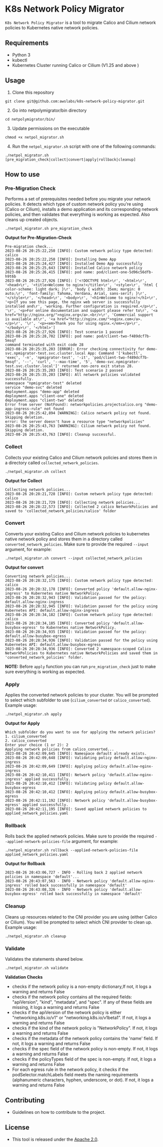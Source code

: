 # K8s Network Policy Migrator

`K8s Network Policy Migrator` is a tool to migrate Calico and Cilium network policies to Kubernetes native network policies.


## Requirements

- Python 3
- kubectl
- Kubernetes Cluster running Calico or Cilium (V1.25 and above )

## Usage

1. Clone this repository
```
git clone git@github.com:awslabs/k8s-network-policy-migrator.git
```

2. Go into netpolymigrator/bin directory
```
cd netpolymigrator/bin/
```

3. Update permissions on the executable
   
```
chmod +x netpol_migrator.sh
```

4. Run the `netpol_migrator.sh` script with one of the following commands:
```
./netpol_migrator.sh [pre_migration_check|collect|convert|apply|rollback|cleanup]
```


## How to use

### Pre-Migration Check
Performs a set of prerequisites needed before you migrate your network policies. It detects which type of custom network policy you're using (Calico or Cilium), installs a demo application and its corresponding network policies, and then validates that everything is working as expected. Also cleans up created objects.

```
./netpol_migrator.sh pre_migration_check
```

**Output for Pre-Migration-Check**
```
Pre-migration check...
2023-08-26 20:25:22,250 [INFO]: Custom network policy type detected: calico
2023-08-26 20:25:22,250 [INFO]: Installing Demo App
2023-08-26 20:25:24,427 [INFO]: Installed Demo App successfully
2023-08-26 20:25:25,643 [INFO]: Installed Calico network policy
2023-08-26 20:25:26,415 [INFO]: pod name: pod/client-one-5d96c56dfb-h9t6b
2023-08-26 20:25:27,926 [INFO]: ['<!DOCTYPE html>\r', '<html>\r', '<head>\r', '<title>Welcome to nginx!</title>\r', '<style>\r', 'html { color-scheme: light dark; }\r', 'body { width: 35em; margin: 0 auto;\r', 'font-family: Tahoma, Verdana, Arial, sans-serif; }\r', '</style>\r', '</head>\r', '<body>\r', '<h1>Welcome to nginx!</h1>\r', '<p>If you see this page, the nginx web server is successfully installed and\r', 'working. Further configuration is required.</p>\r', '\r', '<p>For online documentation and support please refer to\r', '<a href="http://nginx.org/">nginx.org</a>.<br/>\r', 'Commercial support is available at\r', '<a href="http://nginx.com/">nginx.com</a>.</p>\r', '\r', '<p><em>Thank you for using nginx.</em></p>\r', '</body>\r', '</html>']
2023-08-26 20:25:27,926 [INFO]: Test scenario 1 passed
2023-08-26 20:25:28,702 [INFO]: pod name: pod/client-two-f489dcf7b-5msqf
command terminated with exit code 28
2023-08-26 20:25:35,203 [ERROR]: Error checking connectivity for demo-svc.npmigrator-test.svc.cluster.local App: Command '['kubectl', 'exec', '-n', 'npmigrator-test', '-it', 'pod/client-two-f489dcf7b-5msqf', '--', 'curl', '--max-time', '5', 'demo-svc.npmigrator-test.svc.cluster.local']' returned non-zero exit status 28.
2023-08-26 20:25:35,203 [INFO]: Test scenario 2 passed
2023-08-26 20:25:35,203 [INFO]: All network policies validated successfully.
namespace "npmigrator-test" deleted
service "demo-svc" deleted
deployment.apps "demo-app" deleted
deployment.apps "client-one" deleted
deployment.apps "client-two" deleted
Error from server (NotFound): networkpolicies.projectcalico.org "demo-app-ingress-rule" not found
2023-08-26 20:25:42,894 [WARNING]: Calico network policy not found. Skipping deletion.
error: the server doesn't have a resource type "networkpolicies"
2023-08-26 20:25:43,763 [WARNING]: Cilium network policy not found. Skipping deletion.
2023-08-26 20:25:43,763 [INFO]: Cleanup successful.
```

### Collect
Collects your existing Calico and Cilium network policies and stores them in a directory called `collected_network_policies`.

```
./netpol_migrator.sh collect
```

**Output for Collect**
```
Collecting network policies...
2023-08-26 20:28:21,728 [INFO]: Custom network policy type detected: calico
2023-08-26 20:28:21,729 [INFO]: Collecting network policies...
2023-08-26 20:28:22,573 [INFO]: Collected 2 calico NetworkPolicies and saved to 'collected_network_policies/calico' folder
```

### Convert
Converts your existing Calico and Cilium network policies to kubernetes native network policy and stores them in a directory called `converted_network_policies`. Make sure to provide the required `--input` argument, for example:

```
./netpol_migrator.sh convert --input collected_network_policies
```

**Output for convert**
```
Converting network policies...
2023-08-26 20:28:32,175 [INFO]: Custom network policy type detected: calico
2023-08-26 20:28:32,178 [INFO]: Converted policy 'default.allow-nginx-ingress' to Kubernetes native NetworkPolicy.
2023-08-26 20:28:32,943 [INFO]: Validation passed for the policy: default.allow-nginx-ingress
2023-08-26 20:28:32,945 [INFO]: Validation passed for the policy using Kubernetes API: default.allow-nginx-ingress
2023-08-26 20:28:34,182 [INFO]: Custom network policy type detected: calico
2023-08-26 20:28:34,185 [INFO]: Converted policy 'default.allow-busybox-egress' to Kubernetes native NetworkPolicy.
2023-08-26 20:28:34,935 [INFO]: Validation passed for the policy: default.allow-busybox-egress
2023-08-26 20:28:34,936 [INFO]: Validation passed for the policy using Kubernetes API: default.allow-busybox-egress
2023-08-26 20:28:34,936 [INFO]: Converted 2 namespace-scoped Calico NetworkPolicies to Kubernetes native NetworkPolicies and saved them in 'converted_network_policies' folder.
```


**NOTE:** Before `apply` function you can run `pre_migration_check` just to make sure everything is working as expected.

### Apply
Applies the converted network policies to your cluster. You will be prompted to select which subfolder to use (`cilium_converted` or `calico_converted`). Example usage:

  ```
  ./netpol_migrator.sh apply
  ```

**Output for Apply**
```
Which subfolder do you want to use for applying the network policies?
1. cilium_converted
2. calico_converted
Enter your choice (1 or 2): 2
Applying network policies from calico_converted...
2023-08-26 20:42:09,645 [INFO]: Namespace default already exists.
2023-08-26 20:42:09,648 [INFO]: Validating policy default.allow-nginx-ingress
2023-08-26 20:42:09,649 [INFO]: Applying policy default.allow-nginx-ingress
2023-08-26 20:42:10,411 [INFO]: Network policy 'default.allow-nginx-ingress' applied successfully.
2023-08-26 20:42:10,412 [INFO]: Validating policy default.allow-busybox-egress
2023-08-26 20:42:10,412 [INFO]: Applying policy default.allow-busybox-egress
2023-08-26 20:42:11,192 [INFO]: Network policy 'default.allow-busybox-egress' applied successfully.
2023-08-26 20:42:11,195 [INFO]: Saved applied network policies to applied_network_policies.yaml
```

### Rollback
Rolls back the applied network policies. Make sure to provide the required `--applied-network-policies-file` argument, for example:

  ```
  ./netpol_migrator.sh rollback --applied-network-policies-file applied_network_policies.yaml
  ```

**Output for Rollback**
```
2023-08-26 20:43:06,727 - INFO - Rolling back 2 applied network policies in namespace 'default'...
2023-08-26 20:43:07,563 - INFO - Network policy 'default.allow-nginx-ingress' rolled back successfully in namespace 'default'
2023-08-26 20:43:08,326 - INFO - Network policy 'default.allow-busybox-egress' rolled back successfully in namespace 'default'
```

### Cleanup 
Cleans up resources related to the CNI provider you are using (either Calico or Cilium). You will be prompted to select which CNI provider to clean up. Example usage:

  ```
  ./netpol_migrator.sh cleanup
  ```

### Validate
Validates the statements shared below.
  ```
  ./netpol_migrator.sh validate
  ```

**Validation Checks**
* checks if the network policy is a non-empty dictionary,If not, it logs a warning and returns False
* checks if the network policy contains all the required fields: "apiVersion", "kind", "metadata", and "spec". If any of these fields are missing, it logs a warning and returns False
* checks if the apiVersion of the network policy is either "networking.k8s.io/v1" or "networking.k8s.io/v1beta1". If not, it logs a warning and returns False
* checks if the kind of the network policy is "NetworkPolicy". If not, it logs a warning and returns False
* checks if the metadata of the network policy contains the 'name' field. If not, it logs a warning and returns False
* checks if the spec field of the network policy is non-empty. If not, it logs a warning and returns False
* checks if the policyTypes field of the spec is non-empty. If not, it logs a warning and returns False
* For each egress rule in the network policy, it checks if the podSelector.matchLabels field meets the naming requirements (alphanumeric characters, hyphen, underscore, or dot). If not, it logs a warning and returns False


## Contributing
* Guidelines on how to contribute to the project.

## License
* This tool is released under the [Apache 2.0](LICENSE).
